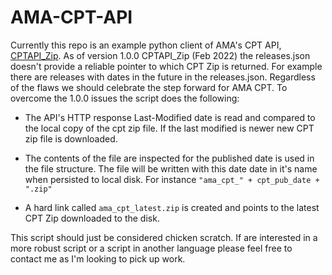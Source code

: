 # AMA-CPT-API

Currently this repo is an example python client of AMA's CPT API, [CPTAPI_Zip](https://platform.ama-assn.org/ama/#/devportal/portal/api). As of version 1.0.0 CPTAPI_Zip (Feb 2022) the releases.json doesn't provide a reliable pointer to which CPT Zip is returned. For example there are releases with dates in the future in the releases.json. Regardless of the flaws we should celebrate the step forward for AMA CPT. To overcome the 1.0.0 issues the script does the following:

* The API's HTTP response Last-Modified date is read and compared to the local copy of the cpt zip file. If the last modified is newer new CPT zip file is downloaded.

* The contents of the file are inspected for the published date is used in the file structure. The file will be written with  this date date in it's name when persisted to local disk. For instance ```"ama_cpt_" + cpt_pub_date + ".zip"```

* A hard link called ```ama_cpt_latest.zip``` is created and points to the latest CPT Zip downloaded to the disk.

This script should just be considered chicken scratch. If are interested in a more robust script or a script in another language please feel free to contact me as I'm looking to pick up work.
